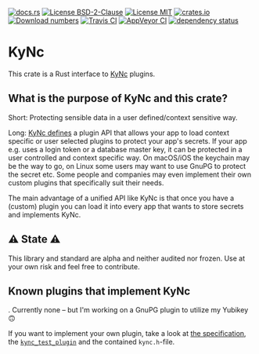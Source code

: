[![docs.rs](https://docs.rs/kync/badge.svg)](https://docs.rs/kync)
[![License BSD-2-Clause](https://img.shields.io/badge/License-BSD--2--Clause-blue.svg)](https://opensource.org/licenses/BSD-2-Clause)
[![License MIT](https://img.shields.io/badge/License-MIT-blue.svg)](https://opensource.org/licenses/MIT)
[![crates.io](https://img.shields.io/crates/v/kync.svg)](https://crates.io/crates/kync)
[![Download numbers](https://img.shields.io/crates/d/kync.svg)](https://crates.io/crates/kync)
[![Travis CI](https://travis-ci.org/KizzyCode/kync.svg?branch=master)](https://travis-ci.org/KizzyCode/kync)
[![AppVeyor CI](https://ci.appveyor.com/api/projects/status/github/KizzyCode/kync?svg=true)](https://ci.appveyor.com/project/KizzyCode/kync)
[![dependency status](https://deps.rs/crate/kync/0.2.0/status.svg)](https://deps.rs/crate/kync/0.2.0)


# KyNc
This crate is a Rust interface to
[KyNc](https://github.com/KizzyCode/kync/blob/master/Kync.asciidoc) plugins.


## What is the purpose of KyNc and this crate?
Short: Protecting sensible data in a user defined/context sensitive way.

Long: [KyNc defines](https://github.com/KizzyCode/kync/blob/master/Kync.asciidoc) a plugin API that
allows your app to load context specific or user selected plugins to protect your app's secrets. If
your app e.g. uses a login token or a database master key, it can be protected in a user controlled
and context specific way. On macOS/iOS the keychain may be the way to go, on Linux some users may
want to use GnuPG to protect the secret etc. Some people and companies may even implement their own 
custom plugins that specifically suit their needs.

The main advantage of a unified API like KyNc is that once you have a (custom) plugin you can load
it into every app that wants to store secrets and implements KyNc.


## ⚠️ State ⚠️
This library and standard are alpha and neither audited nor frozen. Use at your own risk and feel
free to contribute.


## Known plugins that implement KyNc
. Currently none – but I'm working on a GnuPG plugin to utilize my Yubikey 🙃

If you want to implement your own plugin, take a look at
[the specification](https://github.com/KizzyCode/kync/blob/master/Kync.asciidoc), the 
[`kync_test_plugin`](https://github.com/KizzyCode/kync/tree/master/kync_test_plugin) and the
contained `kync.h`-file.